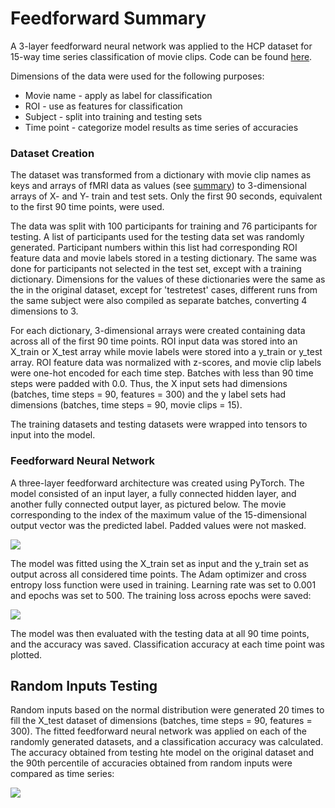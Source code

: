 # Feedforward Summary

A 3-layer feedforward neural network was applied to the HCP dataset for 15-way time series classification of movie clips. Code can be found [here](ff.ipynb).

Dimensions of the data were used for the following purposes:
* Movie name - apply as label for classification
* ROI - use as features for classification
* Subject - split into training and testing sets
* Time point - categorize model results as time series of accuracies

### Dataset Creation
The dataset was transformed from a dictionary with movie clip names as keys and arrays of fMRI data as values (see [summary](hcp_summary.md)) to 3-dimensional arrays of X- and Y- train and test sets. Only the first 90 seconds, equivalent to the first 90 time points, were used. 

The data was split with 100 participants for training and 76 participants for testing. A list of participants used for the testing data set was randomly generated. Participant numbers within this list had corresponding ROI feature data and movie labels stored in a testing dictionary. The same was done for participants not selected in the test set, except with a training dictionary. Dimensions for the values of these dictionaries were the same as the in the original dataset, except for 'testretest' cases, different runs from the same subject were also compiled as separate batches, converting 4 dimensions to 3.

For each dictionary, 3-dimensional arrays were created containing data across all of the first 90 time points. ROI input data was stored into an X_train or X_test array while movie labels were stored into a y_train or y_test array. ROI feature data was normalized with z-scores, and movie clip labels were one-hot encoded for each time step. Batches with less than 90 time steps were padded with 0.0. Thus, the X input sets had dimensions (batches, time steps = 90, features = 300) and the y label sets had dimensions (batches, time steps = 90, movie clips = 15).

The training datasets and testing datasets were wrapped into tensors to input into the model.

### Feedforward Neural Network
A three-layer feedforward architecture was created using PyTorch. The model consisted of an input layer, a fully connected hidden layer, and another fully connected output layer, as pictured below. The movie corresponding to the index of the maximum value of the 15-dimensional output vector was the predicted label. Padded values were not masked.

![](./images/ff_neural_network.drawio.png)

The model was fitted using the X_train set as input and the y_train set as output across all considered time points. The Adam optimizer and cross entropy loss function were used in training. Learning rate was set to 0.001 and epochs was set to 500. The training loss across epochs were saved:

![](./images/ff_train_loss.png)

The model was then evaluated with the testing data at all 90 time points, and the accuracy was saved. Classification accuracy at each time point was plotted.

## Random Inputs Testing

Random inputs based on the normal distribution were generated 20 times to fill the X_test dataset of dimensions (batches, time steps = 90, features = 300). The fitted feedforward neural network was applied on each of the randomly generated datasets, and a classification accuracy was calculated. The accuracy obtained from testing hte model on the original dataset and the 90th percentile of accuracies obtained from random inputs were compared as time series:

![](./images/ff_accuracy.png)